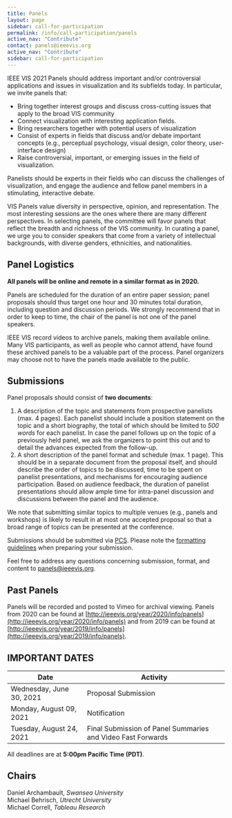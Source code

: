 ```yaml
---
title: Panels
layout: page
sidebar: call-for-participation
permalink: /info/call-participation/panels
active_nav: "Contribute"
contact: panels@ieeevis.org
active_nav: "Contribute"
sidebar: call-for-participation
---
```


IEEE VIS 2021 Panels should address important and/or controversial applications and issues in visualization and its subfields today. In particular, we invite panels that:

* Bring together interest groups and discuss cross-cutting issues that apply to the broad VIS community
* Connect visualization with interesting application fields.
* Bring researchers together with potential users of visualization
* Consist of experts in fields that discuss and/or debate important concepts (e.g., perceptual psychology, visual design, color theory, user-interface design)
* Raise controversial, important, or emerging issues in the field of visualization.

Panelists should be experts in their fields who can discuss the challenges of visualization, and engage the audience and fellow panel members in a stimulating, interactive debate.

VIS Panels value diversity in perspective, opinion, and representation. The most interesting sessions are the ones where there are many different perspectives. In selecting panels, the committee will favor panels that reflect the breadth and richness of the VIS community. In curating a panel, we urge you to consider speakers that come from a variety of intellectual backgrounds, with diverse genders, ethnicities, and nationalities.


## Panel Logistics

**All panels will be online and remote in a similar format as in 2020.**

Panels are scheduled for the duration of an entire paper session; panel proposals should thus target one hour and 30 minutes total duration, including question and discussion periods. We strongly recommend that in order to keep to time, the chair of the panel is not one of the panel speakers.

IEEE VIS record videos to archive panels, making them available online. Many VIS participants, as well as people who cannot attend, have found these archived panels to be a valuable part of the process. Panel organizers may choose not to have the panels made available to the public.

## Submissions

Panel proposals should consist of **two documents**:
1. A description of the topic and statements from prospective panelists (max. 4 pages). Each panelist should include a position statement on the topic and a short biography, the total of which should be limited to *500 words* for each panelist. In case the panel follows up on the topic of a previously held panel, we ask the organizers to point this out and to detail the advances expected from the follow-up.
2. A short description of the panel format and schedule (max. 1 page). This should be in a separate document from the proposal itself, and should describe the order of topics to be discussed, time to be spent on panelist presentations, and mechanisms for encouraging audience participation. Based on audience feedback, the duration of panelist presentations should allow ample time for intra-panel discussion and discussions between the panel and the audience.

We note that submitting similar topics to multiple venues (e.g., panels and workshops) is likely to result in at most one accepted proposal so that a broad range of topics can be presented at the conference.

Submissions should be submitted via [PCS](http://new.precisionconference.com/vgtc/). Please note the [formatting guidelines](https://tc.computer.org/vgtc/publications/conference) when preparing your submission. 

Feel free to address any questions concerning submission, format, and content to [panels@ieeevis.org](mailto:panels@ieeevis.org).

## Past Panels
Panels will be recorded and posted to Vimeo for archival viewing. Panels from 2020 can be found at [http://ieeevis.org/year/2020/info/panels](http://ieeevis.org/year/2020/info/panels) and from 2019 can be found at [http://ieeevis.org/year/2019/info/panels](http://ieeevis.org/year/2019/info/panels).

## IMPORTANT DATES

| Date | Activity |
|------|----------|
| Wednesday, June 30, 2021 | Proposal Submission |
| Monday, August 09, 2021 | Notification |
| Tuesday, August 24, 2021 | Final Submission of Panel Summaries and Video Fast Forwards |
      
All deadlines are at **5:00pm Pacific Time (PDT)**.

## Chairs

Daniel Archambault, *Swansea University* <br />
Michael Behrisch, *Utrecht University* <br />
Michael Correll, *Tableau Research* 
